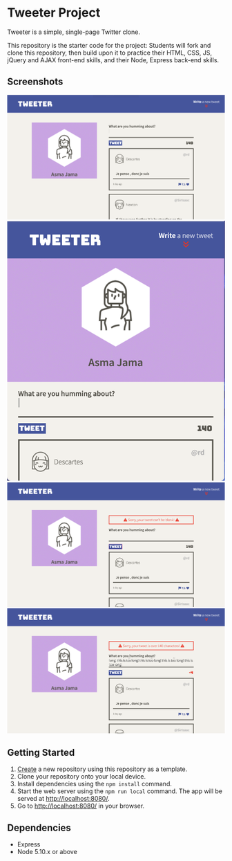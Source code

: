 # Tweeter Project

Tweeter is a simple, single-page Twitter clone.

This repository is the starter code for the project: Students will fork and clone this repository, then build upon it to practice their HTML, CSS, JS, jQuery and AJAX front-end skills, and their Node, Express back-end skills.

## Screenshots
!["Full screen main page"](https://github.com/ajama12/tweeter/blob/master/docs/main-screen.png?raw=true)
!["Smaller screen main page"](https://github.com/ajama12/tweeter/blob/master/docs/mobile-screen.png?raw=true)
!["Blank tweet error"](https://github.com/ajama12/tweeter/blob/master/docs/blank-tweet.png?raw=true)
!["Tweet too long error"](https://github.com/ajama12/tweeter/blob/master/docs/long-tweet.png?raw=true)


## Getting Started

1. [Create](https://docs.github.com/en/repositories/creating-and-managing-repositories/creating-a-repository-from-a-template) a new repository using this repository as a template.
2. Clone your repository onto your local device.
3. Install dependencies using the `npm install` command.
3. Start the web server using the `npm run local` command. The app will be served at <http://localhost:8080/>.
4. Go to <http://localhost:8080/> in your browser.

## Dependencies

- Express
- Node 5.10.x or above

